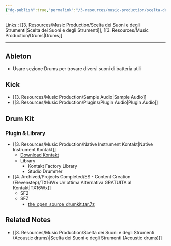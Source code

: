 ```yaml
---
{"dg-publish":true,"permalink":"/3-resources/music-production/scelta-dei-suoni-e-degli-strumenti-drums/"}
---
```


Links:: [[3. Resources/Music Production/Scelta dei Suoni e degli Strumenti\|Scelta dei Suoni e degli Strumenti]], [[3. Resources/Music Production/Drums\|Drums]]

---

## Ableton

- Usare sezione Drums per trovare diversi suoni di batteria utili

## Kick

- [[3. Resources/Music Production/Sample Audio\|Sample Audio]]
- [[3. Resources/Music Production/Plugins/Plugin Audio\|Plugin Audio]]


## Drum Kit

### Plugin & Library

- [[3. Resources/Music Production/Native Instrument Kontakt\|Native Instrument Kontakt]]
	- [Download Kontakt](https://rutracker.net/forum/viewtopic.php?t=6478615)
	- Library
		- Kontakt Factory Library
		- Studio Drummer
- [[4. Archived/Projects Completed/ES - Content Creation (Elevenstep)/TX16Wx Un'ottima Alternativa GRATUITA al Kontakt\|TX16Wx]]
	- SF2
	- SFZ
		- [the_open_source_drumkit.tar.7z](https://download.linuxaudio.org/musical-instrument-libraries/sfz/the_open_source_drumkit.tar.7z)


## Related Notes

- [[3. Resources/Music Production/Scelta dei Suoni e degli Strumenti (Acoustic drums)\|Scelta dei Suoni e degli Strumenti (Acoustic drums)]]